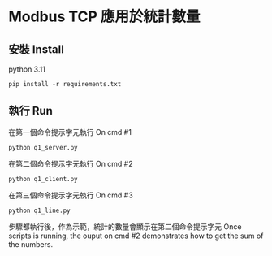 # Modbus TCP 應用於統計數量

## 安裝 Install

python 3.11

```
pip install -r requirements.txt
```

## 執行 Run

在第一個命令提示字元執行
On cmd #1

``` 
python q1_server.py
```

在第二個命令提示字元執行
On cmd #2

```
python q1_client.py
```

在第三個命令提示字元執行
On cmd #3

```
python q1_line.py
```

步驟都執行後，作為示範，統計的數量會顯示在第二個命令提示字元
Once scripts is running, the ouput on cmd #2 demonstrates how to get the sum of the numbers.